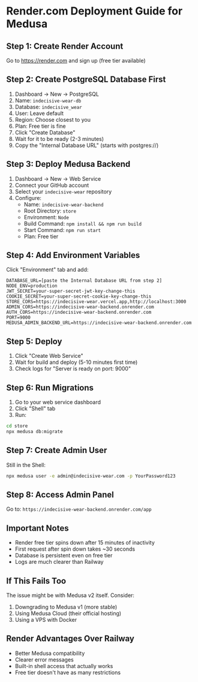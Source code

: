 # Render.com Deployment Guide for Medusa

## Step 1: Create Render Account
Go to https://render.com and sign up (free tier available)

## Step 2: Create PostgreSQL Database First
1. Dashboard → New → PostgreSQL
2. Name: `indecisive-wear-db`
3. Database: `indecisive_wear`
4. User: Leave default
5. Region: Choose closest to you
6. Plan: Free tier is fine
7. Click "Create Database"
8. Wait for it to be ready (2-3 minutes)
9. Copy the "Internal Database URL" (starts with postgres://)

## Step 3: Deploy Medusa Backend
1. Dashboard → New → Web Service
2. Connect your GitHub account
3. Select your `indecisive-wear` repository
4. Configure:
   - Name: `indecisive-wear-backend`
   - Root Directory: `store`
   - Environment: `Node`
   - Build Command: `npm install && npm run build`
   - Start Command: `npm run start`
   - Plan: Free tier

## Step 4: Add Environment Variables
Click "Environment" tab and add:

```
DATABASE_URL=[paste the Internal Database URL from step 2]
NODE_ENV=production
JWT_SECRET=your-super-secret-jwt-key-change-this
COOKIE_SECRET=your-super-secret-cookie-key-change-this
STORE_CORS=https://indecisive-wear.vercel.app,http://localhost:3000
ADMIN_CORS=https://indecisive-wear-backend.onrender.com
AUTH_CORS=https://indecisive-wear-backend.onrender.com
PORT=9000
MEDUSA_ADMIN_BACKEND_URL=https://indecisive-wear-backend.onrender.com
```

## Step 5: Deploy
1. Click "Create Web Service"
2. Wait for build and deploy (5-10 minutes first time)
3. Check logs for "Server is ready on port: 9000"

## Step 6: Run Migrations
1. Go to your web service dashboard
2. Click "Shell" tab
3. Run:
```bash
cd store
npx medusa db:migrate
```

## Step 7: Create Admin User
Still in the Shell:
```bash
npx medusa user -e admin@indecisive-wear.com -p YourPassword123
```

## Step 8: Access Admin Panel
Go to: `https://indecisive-wear-backend.onrender.com/app`

## Important Notes
- Render free tier spins down after 15 minutes of inactivity
- First request after spin down takes ~30 seconds
- Database is persistent even on free tier
- Logs are much clearer than Railway

## If This Fails Too
The issue might be with Medusa v2 itself. Consider:
1. Downgrading to Medusa v1 (more stable)
2. Using Medusa Cloud (their official hosting)
3. Using a VPS with Docker

## Render Advantages Over Railway
- Better Medusa compatibility
- Clearer error messages
- Built-in shell access that actually works
- Free tier doesn't have as many restrictions